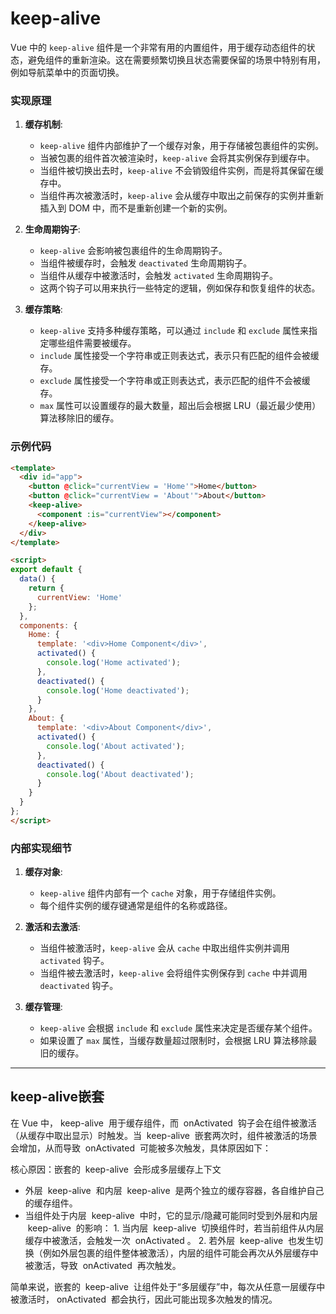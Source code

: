 # keep-alive
Vue 中的 `keep-alive` 组件是一个非常有用的内置组件，用于缓存动态组件的状态，避免组件的重新渲染。这在需要频繁切换且状态需要保留的场景中特别有用，例如导航菜单中的页面切换。

### 实现原理

1. **缓存机制**:
   - `keep-alive` 组件内部维护了一个缓存对象，用于存储被包裹组件的实例。
   - 当被包裹的组件首次被渲染时，`keep-alive` 会将其实例保存到缓存中。
   - 当组件被切换出去时，`keep-alive` 不会销毁组件实例，而是将其保留在缓存中。
   - 当组件再次被激活时，`keep-alive` 会从缓存中取出之前保存的实例并重新插入到 DOM 中，而不是重新创建一个新的实例。

2. **生命周期钩子**:
   - `keep-alive` 会影响被包裹组件的生命周期钩子。
   - 当组件被缓存时，会触发 `deactivated` 生命周期钩子。
   - 当组件从缓存中被激活时，会触发 `activated` 生命周期钩子。
   - 这两个钩子可以用来执行一些特定的逻辑，例如保存和恢复组件的状态。

3. **缓存策略**:
   - `keep-alive` 支持多种缓存策略，可以通过 `include` 和 `exclude` 属性来指定哪些组件需要被缓存。
   - `include` 属性接受一个字符串或正则表达式，表示只有匹配的组件会被缓存。
   - `exclude` 属性接受一个字符串或正则表达式，表示匹配的组件不会被缓存。
   - `max` 属性可以设置缓存的最大数量，超出后会根据 LRU（最近最少使用）算法移除旧的缓存。

### 示例代码

```html
<template>
  <div id="app">
    <button @click="currentView = 'Home'">Home</button>
    <button @click="currentView = 'About'">About</button>
    <keep-alive>
      <component :is="currentView"></component>
    </keep-alive>
  </div>
</template>

<script>
export default {
  data() {
    return {
      currentView: 'Home'
    };
  },
  components: {
    Home: {
      template: '<div>Home Component</div>',
      activated() {
        console.log('Home activated');
      },
      deactivated() {
        console.log('Home deactivated');
      }
    },
    About: {
      template: '<div>About Component</div>',
      activated() {
        console.log('About activated');
      },
      deactivated() {
        console.log('About deactivated');
      }
    }
  }
};
</script>
```

### 内部实现细节

1. **缓存对象**:
   - `keep-alive` 组件内部有一个 `cache` 对象，用于存储组件实例。
   - 每个组件实例的缓存键通常是组件的名称或路径。

2. **激活和去激活**:
   - 当组件被激活时，`keep-alive` 会从 `cache` 中取出组件实例并调用 `activated` 钩子。
   - 当组件被去激活时，`keep-alive` 会将组件实例保存到 `cache` 中并调用 `deactivated` 钩子。

3. **缓存管理**:
   - `keep-alive` 会根据 `include` 和 `exclude` 属性来决定是否缓存某个组件。
   - 如果设置了 `max` 属性，当缓存数量超过限制时，会根据 LRU 算法移除最旧的缓存。


---

## keep-alive嵌套
在 Vue 中， keep-alive  用于缓存组件，而  onActivated  钩子会在组件被激活（从缓存中取出显示）时触发。当  keep-alive  嵌套两次时，组件被激活的场景会增加，从而导致  onActivated  可能被多次触发，具体原因如下：

核心原因：嵌套的  keep-alive  会形成多层缓存上下文

- 外层  keep-alive  和内层  keep-alive  是两个独立的缓存容器，各自维护自己的缓存组件。
- 当组件处于内层  keep-alive  中时，它的显示/隐藏可能同时受到外层和内层  keep-alive  的影响：
1. 当内层  keep-alive  切换组件时，若当前组件从内层缓存中被激活，会触发一次  onActivated 。
2. 若外层  keep-alive  也发生切换（例如外层包裹的组件整体被激活），内层的组件可能会再次从外层缓存中被激活，导致  onActivated  再次触发。

简单来说，嵌套的  keep-alive  让组件处于“多层缓存”中，每次从任意一层缓存中被激活时， onActivated  都会执行，因此可能出现多次触发的情况。
